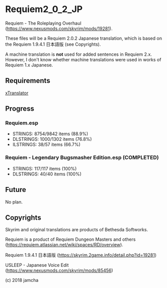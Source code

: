 # Requiem2_0_2_JP

Requiem - The Roleplaying Overhaul (https://www.nexusmods.com/skyrim/mods/19281).

These files will be a Requiem 2.0.2 Japanese translation, which is based on the Requiem 1.9.4.1 日本語版 (see Copyrights). 

A machine translation is **not** used for added sentences in Requiem 2.x. However, I don't know whether machine translations were used in works of Requiem 1.x Japanese.

## Requirements
[xTranslator](https://www.nexusmods.com/skyrimspecialedition/mods/134)

## Progress

### Requiem.esp
- STRINGS: 8754/9842 items (88.9%)
- DLSTRINGS: 1000/1302 items (76.8%)
- ILSTRINGS: 38/57 items (66.7%)

### Requiem - Legendary Bugsmasher Edition.esp (COMPLETED)
- STRINGS: 117/117 items (100%)
- DLSTRINGS: 40/40 items (100%)

## Future

No plan.

## Copyrights

Skyrim and original translations are products of Bethesda Softworks.

Requiem is a product of Requiem Dungeon Masters and others (https://requiem.atlassian.net/wiki/spaces/RD/overview).

Requiem 1.9.4.1 日本語版 (https://skyrim.2game.info/detail.php?id=19281)

USLEEP - Japanese Voice Edit (https://www.nexusmods.com/skyrim/mods/85456)

(c) 2018 jamcha
